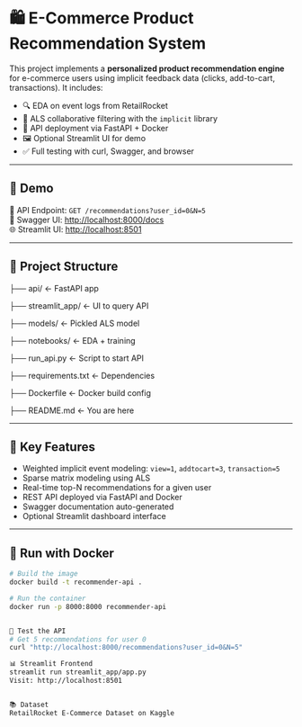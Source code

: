 # 🛍️ E-Commerce Product Recommendation System

This project implements a **personalized product recommendation engine** for e-commerce users using implicit feedback data (clicks, add-to-cart, transactions). It includes:

- 🔍 EDA on event logs from RetailRocket
- 🎯 ALS collaborative filtering with the `implicit` library
- 🚀 API deployment via FastAPI + Docker
- 🖼️ Optional Streamlit UI for demo
- ✅ Full testing with curl, Swagger, and browser

---

## 🚀 Demo

📡 API Endpoint: `GET /recommendations?user_id=0&N=5`  
🧪 Swagger UI: [http://localhost:8000/docs](http://localhost:8000/docs)  
🌐 Streamlit UI: [http://localhost:8501](http://localhost:8501)

---

## 📁 Project Structure

├── api/ ← FastAPI app

├── streamlit_app/ ← UI to query API

├── models/ ← Pickled ALS model

├── notebooks/ ← EDA + training

├── run_api.py ← Script to start API

├── requirements.txt ← Dependencies

├── Dockerfile ← Docker build config

├── README.md ← You are here



---

## 🧠 Key Features

- Weighted implicit event modeling: `view=1`, `addtocart=3`, `transaction=5`
- Sparse matrix modeling using ALS
- Real-time top-N recommendations for a given user
- REST API deployed via FastAPI and Docker
- Swagger documentation auto-generated
- Optional Streamlit dashboard interface

---

## 🐳 Run with Docker

```bash
# Build the image
docker build -t recommender-api .

# Run the container
docker run -p 8000:8000 recommender-api


🧪 Test the API
# Get 5 recommendations for user 0
curl "http://localhost:8000/recommendations?user_id=0&N=5"

📊 Streamlit Frontend
streamlit run streamlit_app/app.py
Visit: http://localhost:8501


📚 Dataset
RetailRocket E-Commerce Dataset on Kaggle


